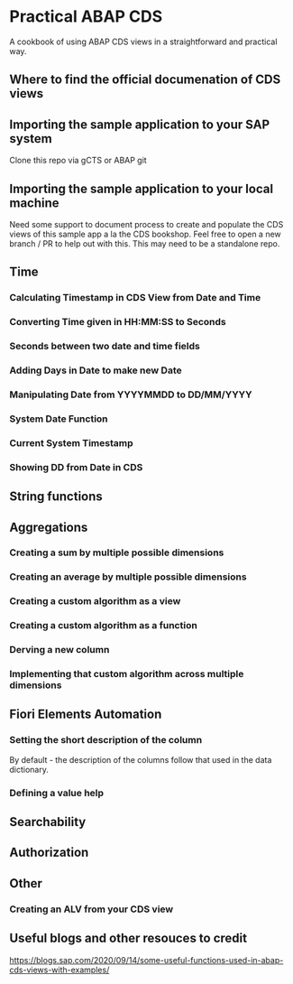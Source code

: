 # Practical ABAP CDS

A cookbook of using ABAP CDS views in a straightforward and practical way.

## Where to find the official documenation of CDS views

## Importing the sample application to your SAP system
Clone this repo via gCTS or ABAP git

## Importing the sample application to your local machine
Need some support to document process to create and populate the CDS views of this sample app a la the CDS bookshop. Feel free to open a new branch / PR to help out with this. This may need to be a standalone repo.

## Time

### Calculating Timestamp in CDS View from Date and Time

### Converting Time given in HH:MM:SS to Seconds

### Seconds between two date and time fields

### Adding Days in Date to make new Date

### Manipulating Date from YYYYMMDD to DD/MM/YYYY

### System Date Function

### Current System Timestamp

### Showing DD from Date in CDS

## String functions

## Aggregations

### Creating a sum by multiple possible dimensions

### Creating an average by multiple possible dimensions

### Creating a custom algorithm as a view

### Creating a custom algorithm as a function

### Derving a new column

### Implementing that custom algorithm across multiple dimensions

## Fiori Elements Automation

### Setting the short description of the column

By default - the description of the columns follow that used in the data dictionary.

### Defining a value help

## Searchability

## Authorization

## Other

### Creating an ALV from your CDS view

## Useful blogs and other resouces to credit 

https://blogs.sap.com/2020/09/14/some-useful-functions-used-in-abap-cds-views-with-examples/
